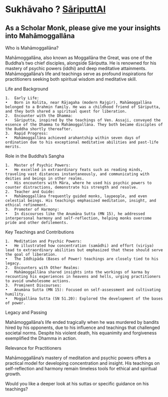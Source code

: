 # Sukhāvaho ? [SāriputtAI](https://chatgpt.com/g/g-p25UYT2UR-sariputtai)
## As a Scholar Monk, please give me your insights into Mahāmoggallāna

Who is Mahāmoggallāna?

Mahāmoggallāna, also known as Moggallāna the Great, was one of the Buddha’s two chief disciples, alongside Sāriputta. He is renowned for his mastery of psychic powers (iddhi) and deep meditative attainments. Mahāmoggallāna’s life and teachings serve as profound inspirations for practitioners seeking both spiritual wisdom and meditative skill.

Life and Background

	1.	Early Life:
	•	Born in Kolita, near Rājagaha (modern Rajgir), Mahāmoggallāna belonged to a Brahmin family. He was a childhood friend of Sāriputta, and they both shared a spiritual quest for liberation.
	2.	Encounter with the Dhamma:
	•	Sāriputta, inspired by the teachings of Ven. Assaji, conveyed the essence of the Dhamma to Mahāmoggallāna. They both became disciples of the Buddha shortly thereafter.
	3.	Rapid Progress:
	•	Mahāmoggallāna achieved arahantship within seven days of ordination due to his exceptional meditative abilities and past-life merits.

Role in the Buddha’s Sangha

	1.	Master of Psychic Powers:
	•	He excelled in extraordinary feats such as reading minds, traveling vast distances instantaneously, and communicating with deities and beings in other realms.
	•	His encounters with Māra, where he used his psychic powers to counter distractions, demonstrate his strength and resolve.
	2.	Teacher and Guide:
	•	Mahāmoggallāna frequently guided monks, laypeople, and even celestial beings. His teachings emphasized meditation, insight, and ethical refinement.
	3.	Promoter of Harmony:
	•	In discourses like the Anumāna Sutta (MN 15), he addressed interpersonal harmony and self-reflection, helping monks overcome pride and other defilements.

Key Teachings and Contributions

	1.	Meditation and Psychic Powers:
	•	He illustrated how concentration (samādhi) and effort (viriya) lead to extraordinary abilities but emphasized that these should serve the goal of liberation.
	•	The Iddhipāda (Bases of Power) teachings are closely tied to his legacy.
	2.	Encounters with Other Realms:
	•	Mahāmoggallāna shared insights into the workings of karma by recounting his experiences in heavens and hells, urging practitioners to avoid unwholesome actions.
	3.	Prominent Discourses:
	•	Anumāna Sutta (MN 15): Focused on self-assessment and cultivating humility.
	•	Moggallāna Sutta (SN 51.20): Explored the development of the bases of power.

Legacy and Passing

Mahāmoggallāna’s life ended tragically when he was murdered by bandits hired by his opponents, due to his influence and teachings that challenged societal norms. Despite his violent death, his equanimity and forgiveness exemplified the Dhamma in action.

Relevance for Practitioners

Mahāmoggallāna’s mastery of meditation and psychic powers offers a practical model for developing concentration and insight. His teachings on self-reflection and harmony remain timeless tools for ethical and spiritual growth.

Would you like a deeper look at his suttas or specific guidance on his teachings?


